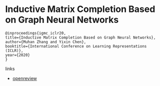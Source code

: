# Inductive Matrix Completion Based on Graph Neural Networks

```
@inproceedings{igmc_iclr20,
title={Inductive Matrix Completion Based on Graph Neural Networks},
author={Muhan Zhang and Yixin Chen},
booktitle={International Conference on Learning Representations (ICLR)},
year={2020}
}
```

links
- [openreview](https://openreview.net/forum?id=ByxxgCEYDS)
